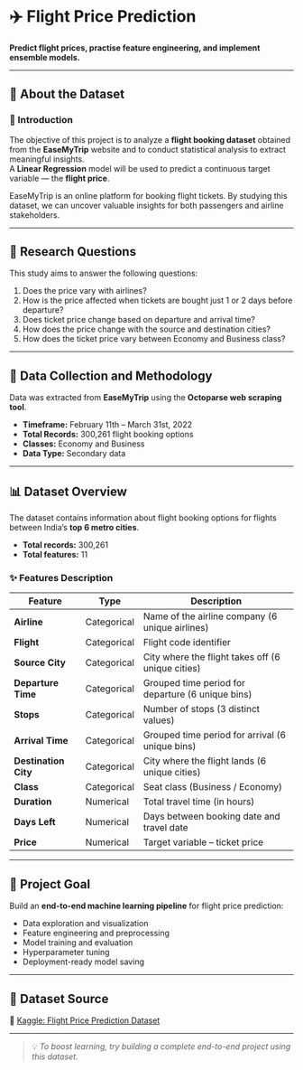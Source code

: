 # ✈️ Flight Price Prediction

**Predict flight prices, practise feature engineering, and implement ensemble models.**

---

## 📘 About the Dataset

### 🧭 Introduction
The objective of this project is to analyze a **flight booking dataset** obtained from the **EaseMyTrip** website and to conduct statistical analysis to extract meaningful insights.  
A **Linear Regression** model will be used to predict a continuous target variable — the **flight price**.

EaseMyTrip is an online platform for booking flight tickets. By studying this dataset, we can uncover valuable insights for both passengers and airline stakeholders.

---

## 🎯 Research Questions

This study aims to answer the following questions:

1. Does the price vary with airlines?  
2. How is the price affected when tickets are bought just 1 or 2 days before departure?  
3. Does ticket price change based on departure and arrival time?  
4. How does the price change with the source and destination cities?  
5. How does the ticket price vary between Economy and Business class?

---

## 🧪 Data Collection and Methodology

Data was extracted from **EaseMyTrip** using the **Octoparse web scraping tool**.

- **Timeframe:** February 11th – March 31st, 2022  
- **Total Records:** 300,261 flight booking options  
- **Classes:** Economy and Business  
- **Data Type:** Secondary data  

---

## 📊 Dataset Overview

The dataset contains information about flight booking options for flights between India’s **top 6 metro cities**.

- **Total records:** 300,261  
- **Total features:** 11  

### ✨ Features Description

| Feature | Type | Description |
|----------|------|-------------|
| **Airline** | Categorical | Name of the airline company (6 unique airlines) |
| **Flight** | Categorical | Flight code identifier |
| **Source City** | Categorical | City where the flight takes off (6 unique cities) |
| **Departure Time** | Categorical | Grouped time period for departure (6 unique bins) |
| **Stops** | Categorical | Number of stops (3 distinct values) |
| **Arrival Time** | Categorical | Grouped time period for arrival (6 unique bins) |
| **Destination City** | Categorical | City where the flight lands (6 unique cities) |
| **Class** | Categorical | Seat class (Business / Economy) |
| **Duration** | Numerical | Total travel time (in hours) |
| **Days Left** | Numerical | Days between booking date and travel date |
| **Price** | Numerical | Target variable – ticket price |

---

## 🧠 Project Goal

Build an **end-to-end machine learning pipeline** for flight price prediction:
- Data exploration and visualization  
- Feature engineering and preprocessing  
- Model training and evaluation  
- Hyperparameter tuning  
- Deployment-ready model saving  

---

## 📂 Dataset Source

🔗 [Kaggle: Flight Price Prediction Dataset](https://www.kaggle.com/datasets/shubhambathwal/flight-price-prediction)

---

> 💡 *To boost learning, try building a complete end-to-end project using this dataset.*